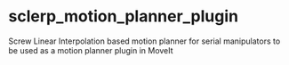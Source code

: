 # sclerp_motion_planner_plugin
Screw Linear Interpolation based motion planner for serial manipulators to be used as a motion planner plugin in MoveIt
